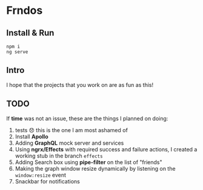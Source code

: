 # Frndos

## Install & Run

```
npm i
ng serve
```

## Intro

I hope that the projects that you work on are as fun as this!

## TODO

If **time** was not an issue, these are the things I planned on doing:

1. tests :disappointed: this is the one I am most ashamed of
1. Install **Apollo**
1. Adding **GraphQL** mock server and services
1. Using **ngrx/Effects** with required success and failure actions, I created a working stub in the branch `effects`
1. Adding Search box using **pipe-filter** on the list of "friends"
1. Making the graph window resize dynamically by listening on the `window:resize` event
1. Snackbar for notifications